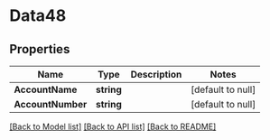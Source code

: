 # Data48

## Properties
Name | Type | Description | Notes
------------ | ------------- | ------------- | -------------
**AccountName** | **string** |  | [default to null]
**AccountNumber** | **string** |  | [default to null]

[[Back to Model list]](../README.md#documentation-for-models) [[Back to API list]](../README.md#documentation-for-api-endpoints) [[Back to README]](../README.md)


